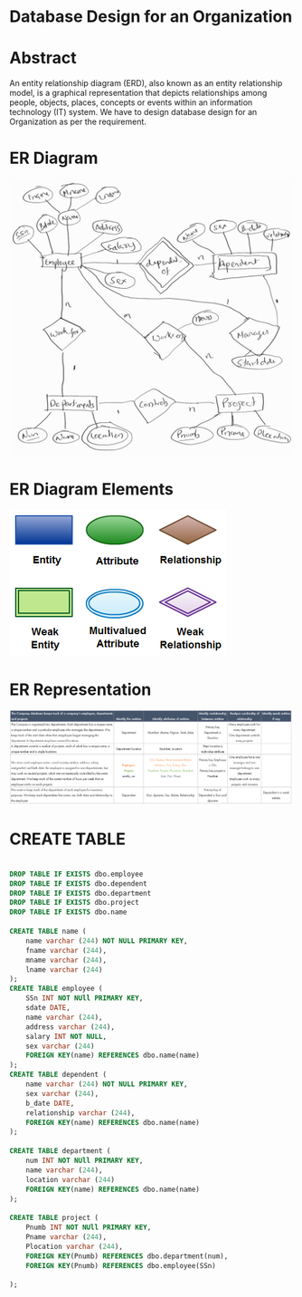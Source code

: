# Database Design for an Organization

# Abstract 
An entity relationship diagram (ERD), also known as an entity relationship model, is a graphical representation that depicts relationships among people, objects, places, concepts or events within an information technology (IT) system. We have to design database design for an Organization as per the requirement.

# ER Diagram

![](https://github.com/Pramodgopinathan/ERModel/blob/e234217509165f238a64791efc520de4efb4f33f/ER%20D.jpg)

# ER Diagram Elements

![](https://github.com/Pramodgopinathan/ERModel/blob/9881994bf72f25169f7d07436e229b1581a44d87/ER-Diagram-Elements.jpeg)

# ER Representation

![](https://github.com/Pramodgopinathan/ERModel/blob/256f9d40d7b84faa403ce133ed54d4edffeb62c2/ER%20Diagram.PNG)

# CREATE TABLE

``` SQL

DROP TABLE IF EXISTS dbo.employee
DROP TABLE IF EXISTS dbo.dependent
DROP TABLE IF EXISTS dbo.department
DROP TABLE IF EXISTS dbo.project
DROP TABLE IF EXISTS dbo.name

CREATE TABLE name (
	name varchar (244) NOT NULL PRIMARY KEY,
	fname varchar (244),
	mname varchar (244),
	lname varchar (244)
);
CREATE TABLE employee (
	SSn INT NOT NUll PRIMARY KEY,
	sdate DATE,
	name varchar (244),
	address varchar (244),
	salary INT NOT NULL,
	sex varchar (244)
	FOREIGN KEY(name) REFERENCES dbo.name(name)
);
CREATE TABLE dependent (
	name varchar (244) NOT NULL PRIMARY KEY,
	sex varchar (244),
	b_date DATE,
	relationship varchar (244),
	FOREIGN KEY(name) REFERENCES dbo.name(name)
);

CREATE TABLE department (
	num INT NOT NUll PRIMARY KEY,
	name varchar (244),
	location varchar (244)
	FOREIGN KEY(name) REFERENCES dbo.name(name)
);

CREATE TABLE project (
	Pnumb INT NOT NUll PRIMARY KEY,
	Pname varchar (244), 
	Plocation varchar (244),
	FOREIGN KEY(Pnumb) REFERENCES dbo.department(num),
	FOREIGN KEY(Pnumb) REFERENCES dbo.employee(SSn)

);

```
